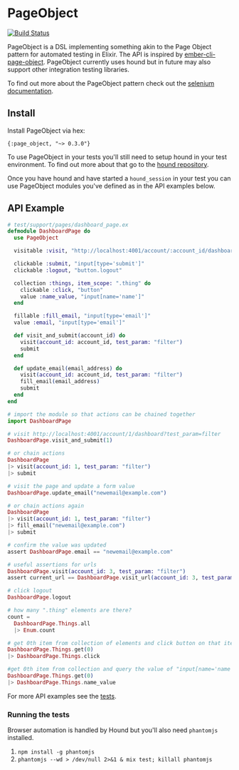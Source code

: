# PageObject

[![Build Status](https://travis-ci.org/samueljseay/page_object.svg?branch=master)](https://travis-ci.org/samueljseay/page_object)

PageObject is a DSL implementing something akin to the
Page Object pattern for automated testing in Elixir. The API is inspired by [ember-cli-page-object](https://github.com/san650/ember-cli-page-object).
PageObject currently uses hound but in future may also support other integration testing libraries.

To find out more about the PageObject pattern check out the [selenium documentation](https://seleniumhq.github.io/docs/best.html#page_object_models).

## Install

Install PageObject via hex:

`{:page_object, "~> 0.3.0"}`

To use PageObject in your tests you'll still need to setup hound in your test environment. To find out more about that go to the [hound repository](https://github.com/HashNuke/hound).

Once you have hound and have started a `hound_session` in your test you can use PageObject modules you've defined as in the API examples below.

## API Example

```elixir
# test/support/pages/dashboard_page.ex
defmodule DashboardPage do
  use PageObject

  visitable :visit, "http://localhost:4001/account/:account_id/dashboard"

  clickable :submit, "input[type='submit']"
  clickable :logout, "button.logout"

  collection :things, item_scope: ".thing" do
    clickable :click, "button"
    value :name_value, "input[name='name']"
  end

  fillable :fill_email, "input[type='email']"
  value :email, "input[type='email']"

  def visit_and_submit(account_id) do
    visit(account_id: account_id, test_param: "filter")
    submit
  end

  def update_email(email_address) do
    visit(account_id: account_id, test_param: "filter")
    fill_email(email_address)
    submit
  end
end

# import the module so that actions can be chained together
import DashboardPage

# visit http://localhost:4001/account/1/dashboard?test_param=filter
DashboardPage.visit_and_submit(1)

# or chain actions
DashboardPage
|> visit(account_id: 1, test_param: "filter")
|> submit

# visit the page and update a form value
DashboardPage.update_email("newemail@example.com")

# or chain actions again
DashboardPage
|> visit(account_id: 1, test_param: "filter")
|> fill_email("newemail@example.com")
|> submit

# confirm the value was updated
assert DashboardPage.email == "newemail@example.com"

# useful assertions for urls
DashboardPage.visit(account_id: 3, test_param: "filter")
assert current_url == DashboardPage.visit_url(account_id: 3, test_param: "filter")

# click logout
DashboardPage.logout

# how many ".thing" elements are there?
count =
  DashboardPage.Things.all
  |> Enum.count

# get 0th item from collection of elements and click button on that item
DashboardPage.Things.get(0)
|> DashboardPage.Things.click

#get 0th item from collection and query the value of "input[name='name']"
DashboardPage.Things.get(0)
|> DashboardPage.Things.name_value
```

For more API examples see the [tests](https://github.com/samueljseay/page_object/tree/master/test).

### Running the tests

Browser automation is handled by Hound but you'll also need `phantomjs` installed.

1. `npm install -g phantomjs`
2. `phantomjs --wd > /dev/null 2>&1 & mix test; killall phantomjs`

